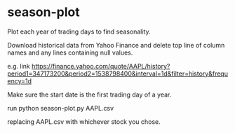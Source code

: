 # season-plot

Plot each year of trading days to find seasonality.

Download historical data from Yahoo Finance and delete top line of column names and any lines containing null values.

e.g. link https://finance.yahoo.com/quote/AAPL/history?period1=347173200&period2=1538798400&interval=1d&filter=history&frequency=1d

Make sure the start date is the first trading day of a year.

run python season-plot.py AAPL.csv

replacing AAPL.csv with whichever stock you chose.
